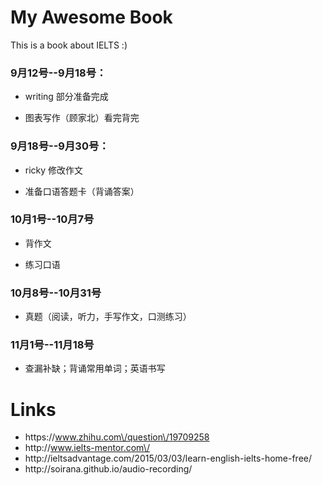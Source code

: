 # My Awesome Book

This is a book about IELTS :\)

### 9月12号--9月18号：

* writing 部分准备完成

* 图表写作（顾家北）看完背完


### 9月18号--9月30号：

* ricky 修改作文

* 准备口语答题卡（背诵答案）


### 10月1号--10月7号

* 背作文

* 练习口语


### 10月8号--10月31号

* 真题（阅读，听力，手写作文，口测练习）

### 11月1号--11月18号

* 查漏补缺；背诵常用单词；英语书写

# Links

* https:\/\/www.zhihu.com\/question\/19709258
* http:\/\/www.ielts-mentor.com\/
* http:\/\/ieltsadvantage.com\/2015\/03\/03\/learn-english-ielts-home-free\/
* http:\/\/soirana.github.io\/audio-recording\/


